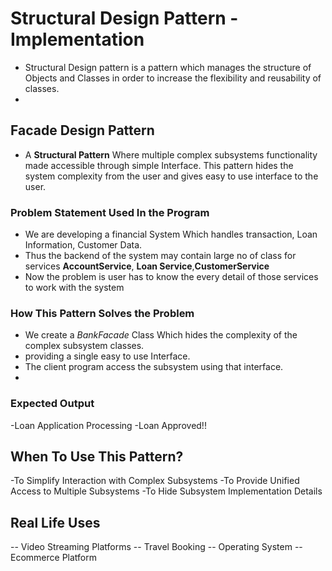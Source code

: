 # Structural Design Pattern - Implementation

- Structural Design pattern is a pattern which manages the structure of Objects and Classes in order to increase the flexibility and reusability of classes.
- 
## Facade Design Pattern

- A **Structural Pattern** Where multiple complex subsystems functionality made accessible through simple Interface. This pattern hides the system complexity from the user and gives easy to use interface to the user.

### Problem Statement Used In the Program

- We are developing a financial System Which handles transaction, Loan Information, Customer Data.
- Thus the backend of the system may contain large no of class for services **AccountService**, **Loan Service**,**CustomerService**
- Now the problem is user has to know the every detail of those services to work with the system

### How This Pattern Solves the Problem

- We create a *BankFacade* Class Which hides the complexity of the complex subsystem classes.
- providing a single easy to use Interface. 
- The client program access the subsystem using that interface.
- 
### Expected Output

-Loan Application Processing
-Loan Approved!!

## When To Use This Pattern?

-To Simplify Interaction with Complex Subsystems
-To Provide Unified Access to Multiple Subsystems
-To Hide Subsystem Implementation Details

## Real Life Uses

-- Video Streaming Platforms
-- Travel Booking
-- Operating System
-- Ecommerce Platform

